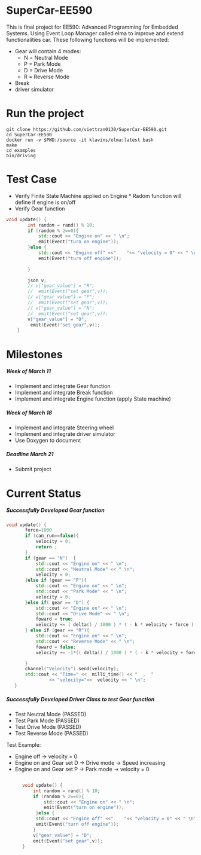 # SuperCar-EE590
This is final project for EE590: Advanced Programming for Embedded Systems.
Using Event Loop Manager called elma to improve and extend functionalities  car.
These following functions will be implemented: 
* Gear will contain 4 modes:
    * N = Neutral Mode
    * P = Park Mode
    * D = Drive Mode
    * R = Reverse Mode
 * Break
 * driver simulator
# Run the project 
    git clone https://github.com/viettran0130/SuperCar-EE590.git
    cd SuperCar-EE590
    docker run -v $PWD:/source -it klavins/elma:latest bash
    make
    cd examples
    bin/driving 
    
# Test Case
* Verify Finite State Machine applied on Engine 
      *  Radom function will define if engine is on/off
* Verify Gear function

```c++
void update() {
        int random = rand() % 10;
        if (random % 2==0){
            std::cout << "Engine on" << " \n";
            emit(Event("turn on engine"));
        }else {
            std::cout << "Engine off" <<"    "<< "velocity = 0" << " \n";
            emit(Event("turn off engine"));
            
        }

        json v;
        // v["gear_value"] = "R";
        //  emit(Event("set gear",v));
        // v["gear_value"] = "P";
        //  emit(Event("set gear",v));
        // v["gear_value"] = "N";
        //  emit(Event("set gear",v));
        v["gear_value"] = "D";
         emit(Event("set gear",v));   
    }
 ```
# Milestones

##### Week of March 11
* Implement and integrate Gear function 
* Implement and integrate Break function
* Implement and integrate Engine function (apply State machine)

##### Week of March 18 
* Implement and integrate Steering wheel 
* Implement and integrate driver simulator 
* Use Doxygen to document 

##### Deadline March 21
* Submit project 

# Current Status 

##### Successfully Developed Gear function

 ```c++
 void update() {
        force=1000
        if (can_run==false){
            velocity = 0;
            return ; 
        }
        if (gear == "N")  {
            std::cout << "Engine on" << " \n";
            std::cout << "Neutral Mode" << " \n";
            velocity = 0;
        }else if (gear == "P"){
            std::cout << "Engine on" << " \n";
            std::cout << "Park Mode" << " \n";
            velocity = 0;
        }else if( gear == "D") {
            std::cout << "Engine on" << " \n";
            std::cout << "Drive Mode" << " \n";
            foward = true;
            velocity += ( delta() / 1000 ) * ( - k * velocity + force ) / m;   
        } else if (gear == "R"){
            std::cout << "Engine on" << " \n";
            std::cout << "Reverse Mode" << " \n";
            foward = false; 
            velocity += -1*(( delta() / 1000 ) * ( - k * velocity + force ) / m);

        }
        channel("Velocity").send(velocity);
        std::cout << "Time=" <<  milli_time() << "  ,  "
                 << "velocity="<<  velocity << " \n";   
    }
 ```
##### Successfully Developed Driver Class to test Gear function 
* Test Neutral Mode (PASSED)
* Test Park Mode (PASSED)
* Test Drive Mode (PASSED)
* Test Reverse Mode (PASSED)

Test Example: 
  * Engine off -> velocity = 0 
  * Engine on and Gear set D -> Drive mode -> Speed increasing 
  * Engine on and Gear set P -> Park mode -> velocity = 0 
  
  ```c++

        void update() {
            int random = rand() % 10;
            if (random % 2==0){
                std::cout << "Engine on" << " \n";
                emit(Event("turn on engine"));
             }else {
             std::cout << "Engine off" <<"    "<< "velocity = 0" << " \n";
             emit(Event("turn off engine"));
            }
            v["gear_value"] = "D";
            emit(Event("set gear",v)); 
        }
 ```
 
    











